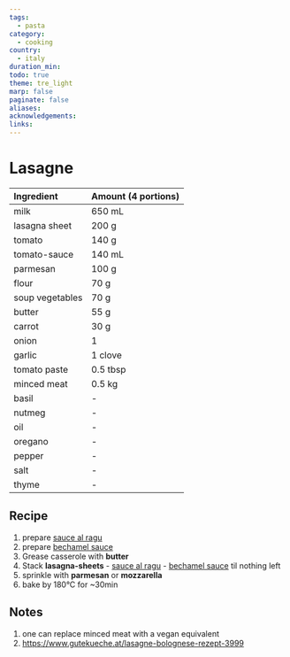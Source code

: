 ```yaml
---
tags:
  - pasta
category:
  - cooking
country:
  - italy
duration_min: 
todo: true
theme: tre_light
marp: false
paginate: false
aliases: 
acknowledgements: 
links:
---
```



# Lasagne

|Ingredient|Amount (4 portions)|
| :- | :- |
|milk|650 mL|
|lasagna sheet|200 g|
|tomato|140 g|
|tomato-sauce|140 mL|
|parmesan|100 g|
|flour|70 g|
|soup vegetables|70 g|
|butter|55 g|
|carrot|30 g|
|onion|1|
|garlic|1 clove|
|tomato paste|0.5 tbsp|
|minced meat|0.5 kg|
|basil|-|
|nutmeg|-|
|oil|-|
|oregano|-|
|pepper|-|
|salt|-|
|thyme|-|

## Recipe

1. prepare [sauce al ragu](./SauceAlRagu.md)
1. prepare [bechamel sauce](./SauceBechamel.md)
1. Grease casserole with **butter**
1. Stack **lasagna-sheets** - [sauce al ragu](./SauceAlRagu.md) - [bechamel sauce](./SauceBechamel.md) til nothing left
1. sprinkle with **parmesan** or **mozzarella**
1. bake by 180°C for ~30min


## Notes

1. one can replace minced meat with a vegan equivalent
2. https://www.gutekueche.at/lasagne-bolognese-rezept-3999
